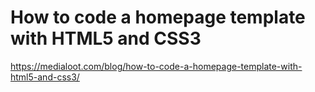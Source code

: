 # How to code a homepage template with HTML5 and CSS3

https://medialoot.com/blog/how-to-code-a-homepage-template-with-html5-and-css3/
